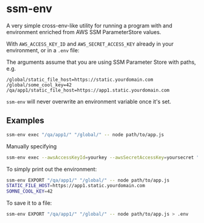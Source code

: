 ssm-env
=======

A very simple cross-env-like utility for running a program with and environment enriched from AWS SSM ParameterStore values.

With `AWS_ACCESS_KEY_ID` and `AWS_SECRET_ACCESS_KEY` already in your environment, or in a `.env` file:

The arguments assume that you are using SSM Parameter Store with paths, e.g.

```
/global/static_file_host=https://static.yourdomain.com
/global/some_cool_key=42
/qa/app1/static_file_host=https://app1.static.yourdomain.com
```

`ssm-env` will never overwrite an environment variable once it's set.


## Examples
```sh
ssm-env exec "/qa/app1/" "/global/" -- node path/to/app.js
```

Manually specifying
```sh
ssm-env exec --awsAccessKeyId=yourkey --awsSecretAccessKey=yoursecret "/qa/app1/" "/global/" -- node path/to/app.js
```

To simply print out the environment:
```sh
ssm-env EXPORT "/qa/app1/" "/global/" -- node path/to/app.js
STATIC_FILE_HOST=https://app1.static.yourdomain.com
SOMNE_COOL_KEY=42
```

To save it to a file:
```sh
ssm-env EXPORT "/qa/app1/" "/global/" -- node path/to/app.js > .env
```